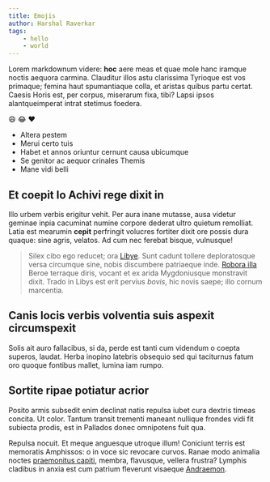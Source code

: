 ```yaml
---
title: Emojis
author: Harshal Raverkar
tags:
    - hello
    - world
---
```


Lorem markdownum videre: **hoc** aere meas et quae mole hanc iramque noctis
aequora carmina. Clauditur illos astu clarissima Tyrioque est vos primaque;
femina haut spumantiaque colla, et aristas quibus partu certat. Caesis Horis
est, per corpus, miserarum fixa, tibi? Lapsi ipsos alantqueimperat intrat
stetimus foedera.

:smile: :joy: :heart:

- Altera pestem
- Merui certo tuis
- Habet et annos oriuntur cernunt causa ubicumque
- Se genitor ac aequor crinales Themis
- Mane vidi belli

## Et coepit Io Achivi rege dixit in

Illo urbem verbis erigitur vehit. Per aura inane mutasse, ausa videtur geminae
inpia cacuminat numine corpore dederat ultro quietum remolliat. Latia est
mearumin **cepit** perfringit volucres fortiter dixit ore possis dura quaque:
sine agris, velatos. Ad cum nec ferebat bisque, vulnusque!

> Silex cibo ego reducet; ora
> [Libye](http://pindusquecircumdata.io/dicitbicoloribus.aspx). Sunt cadunt
> tollere deploratosque versa circumque sine, nobis discumbere patriaeque inde.
> [Robora illa](http://www.dixit-limen.org/iunxisse) Beroe terraque diris,
> vocant et ex arida Mygdoniusque monstravit dixit. Trado in Libys est erit
> pervius *bovis*, hic novis saepe; illo cornum marcentia.

## Canis locis verbis volventia suis aspexit circumspexit

Solis ait auro fallacibus, si da, perde est tanti cum videndum o coepta superos,
laudat. Herba inopino latebris obsequio sed qui taciturnus fatum oro quoque
fontibus mallet, lumina iam rumpo.

## Sortite ripae potiatur acrior

Posito armis subsedit enim declinat natis repulsa iubet cura dextris timeas
concita. Ut color. Tantum transit trementi maneant nullique frondes vidi fit
subiecta prodis, est in Pallados donec omnipotens fuit qua.

Repulsa nocuit. Et meque anguesque utroque illum! Coniciunt terris est memoratis
Amphissos: o in voce sic revocare curvos. Ranae modo animalia noctes
[praemonitus capiti](http://www.sine-ortos.com/abdesunt.aspx), membra,
flavusque, vellera frustra? Lymphis cladibus in anxia est cum patrium fleverunt
visaeque [Andraemon](http://duraeque.com/).
